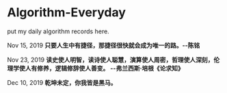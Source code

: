 # Algorithm-Everyday

put my daily algorithm records here.

Nov 15, 2019
**只要人生中有捷径，那捷径很快就会成为唯一的路。--陈铭**

Nov 23, 2019
**读史使人明智，读诗使人聪慧，演算使人周密，哲理使人深刻，伦理学使人有修养，逻辑修辞使人善变。 --弗兰西斯·培根《论求知》**

Dec 10, 2019
**乾坤未定，你我皆是黑马。**
